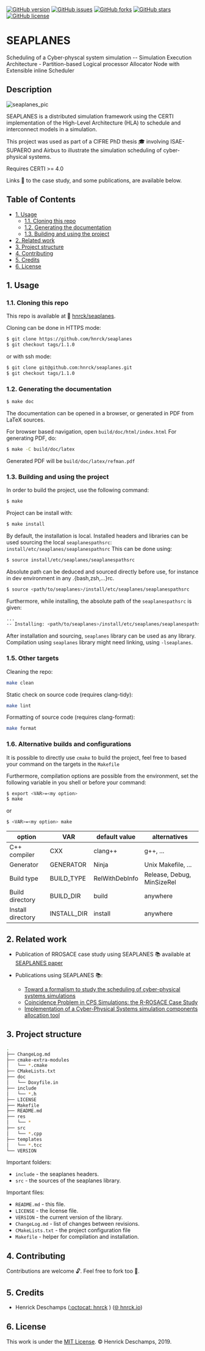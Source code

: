 [![GitHub version](https://img.shields.io/badge/version-1.1.0-green.svg)](https://github.com/hnrck/seaplanes/releases/tag/1.1.0)
[![GitHub issues](https://img.shields.io/github/issues/hnrck/seaplanes.svg)](https://github.com/hnrck/seaplanes/issues)
[![GitHub forks](https://img.shields.io/github/forks/hnrck/seaplanes.svg)](https://github.com/hnrck/seaplanes/network)
[![GitHub stars](https://img.shields.io/github/stars/hnrck/seaplanes.svg)](https://github.com/hnrck/seaplanes/stargazers)
[![GitHub license](https://img.shields.io/github/license/hnrck/seaplanes)](https://github.com/hnrck/seaplanes/blob/master/LICENSE)

# SEAPLANES 

Scheduling of a Cyber-physcal system simulation -- Simulation Execution Architecture - Partition-based Logical processor Allocator Node with Extensible inline Scheduler

## Description

![seaplanes_pic](/res/seaplanes.png)

SEAPLANES is a distributed simulation framework using the CERTI implementation of the High-Level Architecture (HLA) to schedule and interconnect models in a simulation.

This project was used as part of a CIFRE PhD thesis :mortar_board: involving ISAE-SUPAERO and Airbus to illustrate the simulation scheduling of cyber-physical systems.

Requires CERTI >= 4.0

Links :link: to the case study, and some publications, are available below.

## Table of Contents
* [1. Usage](#1-usage)
  * [1.1. Cloning this repo](#11-cloning-this-repo)
  * [1.2. Generating the documentation](#12-generating-the-documentation)
  * [1.3. Building and using the project](#13-building-and-using-the-project)
* [2. Related work](#2-related-work)
* [3. Project structure](#3-project-structure)
* [4. Contributing](#4-contributing)
* [5. Credits](#5-credits)
* [6. License](#6-license)

## 1. Usage

### 1.1. Cloning this repo

This repo is available at :link: [hnrck/seaplanes](https://github.com/hnrck/seaplanes).

Cloning can be done in HTTPS mode:
```bash
$ git clone https://github.com/hnrck/seaplanes
$ git checkout tags/1.1.0
```

or with ssh mode:
```bash
$ git clone git@github.com:hnrck/seaplanes.git
$ git checkout tags/1.1.0
```

### 1.2. Generating the documentation
```bash
$ make doc
```
The documentation can be opened in a browser, or generated in PDF from LaTeX sources.

For browser based navigation, open ````build/doc/html/index.html````
For generating PDF, do:

```bash
$ make -C build/doc/latex
```

Generated PDF will be ```build/doc/latex/refman.pdf```

### 1.3. Building and using the project

In order to build the project, use the following command:

```bash
$ make 
```

Project can be install with:

```bash
$ make install
```

By default, the installation is local.
Installed headers and libraries can be used sourcing the local ```seaplanespathsrc```: ```install/etc/seaplanes/seaplanespathsrc```
This can be done using:
```bash
$ source install/etc/seaplanes/seaplanespathsrc
```

Absolute path can be deduced and sourced directly before use, for instance in dev environment in any .{bash,zsh,...}rc.
```bash
$ source <path/to/seaplanes>/install/etc/seaplanes/seaplanespathsrc
```

Furthermore, while installing, the absolute path of the ```seaplanespathsrc``` is given:
```bash
...
-- Installing: <path/to/seaplanes>/install/etc/seaplanes/seaplanespathsrc
```

After installation and sourcing, ```seaplanes``` library can be used as any library.
Compilation using ````seaplanes```` library might need linking, using ```-lseaplanes```.

### 1.5. Other targets

Cleaning the repo:

```bash
make clean
```

Static check on source code (requires clang-tidy):

```bash
make lint
```

Formatting of source code (requires clang-format):

```bash
make format
```

### 1.6. Alternative builds and configurations

It is possible to directly use ```cmake``` to build the project, feel free to based your command on the targets in the ```Makefile```

Furthermore, compilation options are possible from the environment, set the following variable in you shell or before your command:
```bash
$ export <VAR>=<my option>
$ make
```
or
```bash
$ <VAR>=<my option> make
```

| option | VAR | default value | alternatives |
|--------|-----|---------------|--------------|
| C++ compiler | CXX | clang++ | g++, ... |
| Generator | GENERATOR | Ninja | Unix Makefile, ...
| Build type | BUILD_TYPE | RelWithDebInfo | Release, Debug, MinSizeRel |
| Build directory | BUILD_DIR | build |  anywhere |
| Install directory | INSTALL_DIR | install |  anywhere |

## 2. Related work

* Publication of RROSACE case study using SEAPLANES  :books: available at [SEAPLANES paper](https://svn.onera.fr/schedmcore/branches/ROSACE_CaseStudy/redundant/report_redundant_rosace_matlab.pdf)

* Publications using SEAPLANES :books::
  * [Toward a formalism to study the scheduling of cyber-physical systems simulations](https://scholar.google.fr/scholar?oi=bibs&hl=fr&cluster=8309967183591919001)
  * [Coincidence Problem in CPS Simulations: the R-ROSACE Case Study](https://scholar.google.fr/scholar?oi=bibs&hl=fr&cluster=10404789473361905467)
  * [Implementation of a Cyber-Physical Systems simulation components allocation tool](https://scholar.google.fr/scholar?oi=bibs&hl=fr&cluster=809749533240704673)

## 3. Project structure
```bash
.
├── ChangeLog.md
├── cmake-extra-modules
│   └── *.cmake
├── CMakeLists.txt
├── doc
│   └── Doxyfile.in
├── include
│   └── *.h
├── LICENSE
├── Makefile
├── README.md
├── res
│   └── *
├── src
│   └── *.cpp
├── templates
│   └── *.tcc
└── VERSION
```

Important folders:
- ```include``` - the seaplanes headers.
- ```src``` - the sources of the seaplanes library.

Important files:
- ```README.md``` - this file.
- ```LICENSE``` - the license file.
- ```VERSION``` - the current version of the library.
- ```ChangeLog.md``` - list of changes between revisions.
- ```CMakeLists.txt``` - the project configuration file
- ```Makefile``` - helper for compilation and installation.


## 4. Contributing
Contributions are welcome :unlock:. Feel free to fork too :fork_and_knife:.

## 5. Credits
- Henrick Deschamps  ([:octocat: hnrck](https://github.com/hnrck) ) ([:globe_with_meridians: hnrck.io](https://hnrck.io))

## 6. License
This work is under the [MIT License](https://github.com/hnrck/seaplanes/blob/master/LICENSE). :copyright: Henrick Deschamps, 2019.
